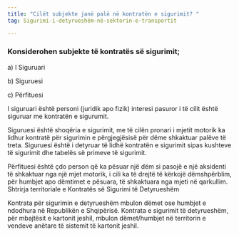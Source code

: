 ```yaml
---
title: "Cilët subjekte janë palë në kontratën e sigurimit? "
tag: Sigurimi-i-detyrueshëm-në-sektorin-e-transportit

---
```


### Konsiderohen subjekte të kontratës së sigurimit;

a) I Siguruari 

b) Siguruesi

c) Përfituesi

I siguruari  është personi (juridik apo fizik) interesi pasuror i të cilit është siguruar me kontratën e sigurumit.

Siguruesi është shoqëria e sigurimit, me të cilën pronari i mjetit motorik ka lidhur kontratë për sigurimin e përgjegjësisë për dëme shkaktuar palëve të treta. Siguruesi është i detyruar  të lidhë kontratën e sigurimit sipas kushteve të sigurimit dhe tabelës së primeve të sigurimit.

Përfituesi është çdo person që ka pësuar një dëm si pasojë e një aksidenti të shkaktuar nga një mjet motorik, i cili ka të drejtë të kërkojë dëmshpërblim, për humbjet apo dëmtimet e pësuara, të shkaktuara nga mjeti në qarkullim.
Shtrirja territoriale e Kontratës së Sigurimi të Detyrueshëm

Kontrata për sigurimin e detyrueshëm  mbulon dëmet ose humbjet e ndodhura në Republikën e Shqipërisë.
Kontrata e sigurimit të detyrueshëm, për mbajtësit e kartonit jeshil, mbulon dëmet/humbjet në territorin e vendeve anëtare të sistemit të kartonit jeshil.

